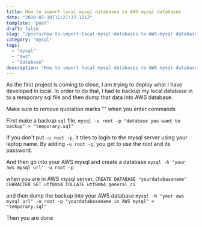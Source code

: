 ```yaml
---
title: How to import local mysql databases to AWS mysql databases
date: "2019-07-10T15:27:37.121Z"
template: "post"
draft: false
slug: "/posts/How-to-import-local-mysql-databases-to-AWS-mysql databases"
category: "mysql"
tags:
  - "mysql"
  - "aws"
  - "database"
description: "How to import local mysql databases to AWS mysql databases"
---
```


As the first project is coming to close, I am trying to deploy what I have developed in local. In order to do that, I had to backup my local database in to a temporary sql file and then dump that data into AWS database.

Make sure to remove quotation marks "" when you enter commands

First make a backup `sql` file.
`mysql -u root -p "database you want to backup" > "temporary.sql"`

If you don't put `-u root -p`, it tries to login to the mysql server using your laptop name. By adding `-u root -p`, you get to use the root and its password.

And then go into your AWS mysql and create a database
`mysql -h "your aws mysql url" -u root -p`

when you are in AWS mysql server,
`CREATE DATABASE "yourdatabasename" CHARACTER SET utf8mb4 COLLATE utf8mb4_general_ci`

and then dump the backup into your AWS database
`mysql -h "your aws mysql url" -u root -p "yourdatabasename in AWS mysql" < "temporary.sql"`

Then you are done

